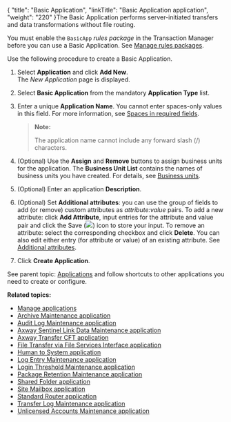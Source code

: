 {
    "title": "Basic Application",
    "linkTitle": "Basic Application application",
    "weight": "220"
}The Basic Application performs server-initiated transfers and data transformations without file routing.

You must enable the `BasicApp` *rules package* in the Transaction Manager before you can use a Basic Application. See <a href="../transaction_manager/t_st_rulesPackages.htm#EnableRulesPackage#Enable" class="MCXref xref">Manage rules packages</a>.

Use the following procedure to create a Basic Application.

1.  Select **Application** and click **Add New**.  
    The *New Application* page is displayed.

2.  Select **Basic Application** from the mandatory **Application Type** list.

3.  Enter a unique **Application Name**. You cannot enter spaces-only values in this field. For more information, see <a href="../../accounts/useraccounts/t_st_create_user_account#Spaces" class="MCXref xref">Spaces in required fields</a>.  

    > **Note:**
    >
    > The application name cannot include any forward slash (/) characters.

4.  (Optional) Use the **Assign** and **Remove** buttons to assign business units for the application. The **Business Unit List** contains the names of business units you have created. For details, see <a href="../../c_st_advancedaccountadministration/c_st_businessunits#Advanced_Accounts_2036285406_1127756" class="MCXref xref">Business units</a>.

5.  (Optional) Enter an application **Description**.

6.  (Optional) Set **Additional attributes**: you can use the group of fields to add (or remove) custom attributes as *attribute:value* pairs. To add a new attribute: click **Add Attribute**, input entries for the attribute and value pair and click the Save (![](/Images/SecureTransport/SaveIcon.png)) icon to store your input. To remove an attribute: select the corresponding checkbox and click **Delete**. You can also edit either entry (for attribute or value) of an existing attribute. See <a href="../../c_st_setup/t_st_mailtemplates/c_st_mail_template_commands_variables#Addition" class="MCXref xref">Additional attributes</a>.

7.  Click **Create Application**.

  
See parent topic: <a href="../" class="MCXref xref">Applications</a> and follow shortcuts to other applications you need to create or configure.

**Related topics:**

-   <a href="" class="MCXref xref">Manage applications</a>
-   <a href="../applicationsarchivemaintenance" class="MCXref xref">Archive Maintenance application</a>
-   <a href="../applicationsauditlogmaintenance" class="MCXref xref">Audit Log Maintenance application</a>
-   <a href="../applicationssentinellinkdatamaintenance" class="MCXref xref">Axway Sentinel Link Data Maintenance application</a>
-   <a href="../applicationstransfercft" class="MCXref xref">Axway Transfer CFT application</a>
-   <a href="../applicationstransferfileservicesinterface" class="MCXref xref">File Transfer via File Services Interface application</a>
-   <a href="../applicationsh2s" class="MCXref xref">Human to System application</a>
-   <a href="../applicationslogentrymaintenance" class="MCXref xref">Log Entry Maintenance application</a>
-   <a href="../applicationsloginthresholdmaintenance" class="MCXref xref">Login Threshold Maintenance application</a>
-   <a href="../applicationspackageretentionmaintenance" class="MCXref xref">Package Retention Maintenance application</a>
-   <a href="../applicationssharedfolder" class="MCXref xref">Shared Folder application</a>
-   <a href="../applicationssitemailbox" class="MCXref xref">Site Mailbox application</a>
-   <a href="../applicationsstandardrouter" class="MCXref xref">Standard Router application</a>
-   <a href="../applicationstransferlogmaintenance" class="MCXref xref">Transfer Log Maintenance application</a>
-   <a href="../applicationsunlicensedacctsmaintenance" class="MCXref xref">Unlicensed Accounts Maintenance application</a>
